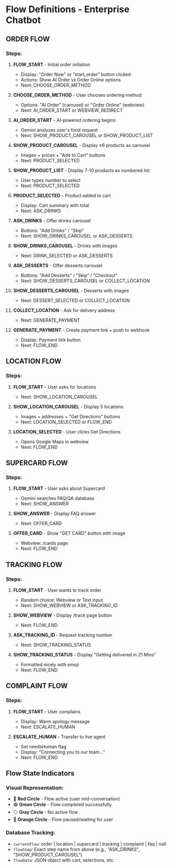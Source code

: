 # Flow Definitions - Enterprise Chatbot

## ORDER FLOW

### Steps:
1. **FLOW_START** - Initial order initiation
   - Display: "Order Now" or "start_order" button clicked
   - Actions: Show AI Order vs Order Online options
   - Next: CHOOSE_ORDER_METHOD

2. **CHOOSE_ORDER_METHOD** - User chooses ordering method
   - Options: "AI Order" (carousel) or "Order Online" (webview)
   - Next: AI_ORDER_START or WEBVIEW_REDIRECT

3. **AI_ORDER_START** - AI-powered ordering begins
   - Gemini analyzes user's food request
   - Next: SHOW_PRODUCT_CAROUSEL or SHOW_PRODUCT_LIST

4. **SHOW_PRODUCT_CAROUSEL** - Display ≤6 products as carousel
   - Images + prices + "Add to Cart" buttons
   - Next: PRODUCT_SELECTED

5. **SHOW_PRODUCT_LIST** - Display 7-10 products as numbered list
   - User types number to select
   - Next: PRODUCT_SELECTED

6. **PRODUCT_SELECTED** - Product added to cart
   - Display: Cart summary with total
   - Next: ASK_DRINKS

7. **ASK_DRINKS** - Offer drinks carousel
   - Buttons: "Add Drinks" / "Skip"
   - Next: SHOW_DRINKS_CAROUSEL or ASK_DESSERTS

8. **SHOW_DRINKS_CAROUSEL** - Drinks with images
   - Next: DRINK_SELECTED or ASK_DESSERTS

9. **ASK_DESSERTS** - Offer desserts carousel
   - Buttons: "Add Desserts" / "Skip" / "Checkout"
   - Next: SHOW_DESSERTS_CAROUSEL or COLLECT_LOCATION

10. **SHOW_DESSERTS_CAROUSEL** - Desserts with images
    - Next: DESSERT_SELECTED or COLLECT_LOCATION

11. **COLLECT_LOCATION** - Ask for delivery address
    - Next: GENERATE_PAYMENT

12. **GENERATE_PAYMENT** - Create payment link + push to webhook
    - Display: Payment link button
    - Next: FLOW_END

## LOCATION FLOW

### Steps:
1. **FLOW_START** - User asks for locations
   - Next: SHOW_LOCATION_CAROUSEL

2. **SHOW_LOCATION_CAROUSEL** - Display 5 locations
   - Images + addresses + "Get Directions" buttons
   - Next: LOCATION_SELECTED or FLOW_END

3. **LOCATION_SELECTED** - User clicks Get Directions
   - Opens Google Maps in webview
   - Next: FLOW_END

## SUPERCARD FLOW

### Steps:
1. **FLOW_START** - User asks about Supercard
   - Gemini searches FAQ/QA database
   - Next: SHOW_ANSWER

2. **SHOW_ANSWER** - Display FAQ answer
   - Next: OFFER_CARD

3. **OFFER_CARD** - Show "GET CARD" button with image
   - Webview: /cards page
   - Next: FLOW_END

## TRACKING FLOW

### Steps:
1. **FLOW_START** - User wants to track order
   - Random choice: Webview or Text input
   - Next: SHOW_WEBVIEW or ASK_TRACKING_ID

2. **SHOW_WEBVIEW** - Display /track page button
   - Next: FLOW_END

3. **ASK_TRACKING_ID** - Request tracking number
   - Next: SHOW_TRACKING_STATUS

4. **SHOW_TRACKING_STATUS** - Display "Getting delivered in 21 Mins"
   - Formatted nicely with emoji
   - Next: FLOW_END

## COMPLAINT FLOW

### Steps:
1. **FLOW_START** - User complains
   - Display: Warm apology message
   - Next: ESCALATE_HUMAN

2. **ESCALATE_HUMAN** - Transfer to live agent
   - Set needsHuman flag
   - Display: "Connecting you to our team..."
   - Next: FLOW_END

## Flow State Indicators

### Visual Representation:
- 🔴 **Red Circle** - Flow active (user mid-conversation)
- 🟢 **Green Circle** - Flow completed successfully
- ⚪ **Gray Circle** - No active flow
- 🔶 **Orange Circle** - Flow paused/waiting for user

### Database Tracking:
- `currentFlow`: order | location | supercard | tracking | complaint | faq | null
- `flowStep`: Exact step name from above (e.g., "ASK_DRINKS", "SHOW_PRODUCT_CAROUSEL")
- `flowData`: JSON object with cart, selections, etc.
